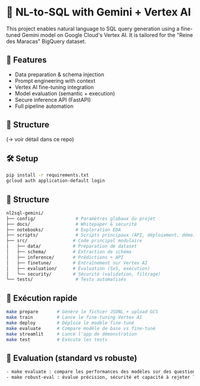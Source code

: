 # 🧠 NL-to-SQL with Gemini + Vertex AI

This project enables natural language to SQL query generation using a fine-tuned Gemini model on Google Cloud's Vertex AI. It is tailored for the "Reine des Maracas" BigQuery dataset.

## 🚀 Features
- Data preparation & schema injection
- Prompt engineering with context
- Vertex AI fine-tuning integration
- Model evaluation (semantic + execution)
- Secure inference API (FastAPI)
- Full pipeline automation

## 📁 Structure
(→ voir détail dans ce repo)

## 🛠️ Setup
```bash
pip install -r requirements.txt
gcloud auth application-default login
```

## 📂 Structure
```bash
nl2sql-gemini/
├── config/               # Paramètres globaux du projet
├── docs/                 # Whitepaper & sécurité
├── notebooks/            # Exploration EDA
├── scripts/              # Scripts principaux (API, déploiement, démo)
├── src/                 # Code principal modulaire
│   ├── data/            # Préparation de dataset
│   ├── schema/          # Extraction de schéma
│   ├── inference/       # Prédictions + API
│   ├── finetune/        # Entraînement sur Vertex AI
│   ├── evaluation/      # Évaluation (SxS, exécution)
│   └── security/        # Sécurité (validation, filtrage)
└── tests/                # Tests automatisés
```

## 🚀 Exécution rapide
```bash
make prepare       # Génère le fichier JSONL + upload GCS
make train         # Lance le fine-tuning Vertex AI
make deploy        # Déploie le modèle fine-tuné
make evaluate      # Compare modèle de base vs fine-tuné
make streamlit     # Lance l'app de démonstration
make test          # Exécute les tests
```

## 🔬 Evaluation (standard vs robuste)
```bash
- make evaluate : compare les performances des modèles sur des questions approuvées
- make robust-eval : évalue précision, sécurité et capacité à rejeter les questions hors-scope
```
